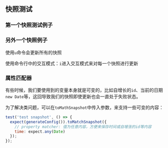 ## 快照测试

### 第一个快照测试例子

### 另外一个快照例子

使用`u`命令会更新所有的快照

使用命令行中的交互模式：`i`进入交互模式来对每一个快照进行更新

### 属性匹配器
有些时候，我们要使用到的变量本身就是可变的，比如自增长的`id`、当前的日期`new Date`等，这回导致我们的快照即使更新也会一直处于失败状态。

为了解决类问题，可以在`toMathSnapshot`中传入参数，来支持一些可变的内容：
```js
test('test snapshot', () => {
  expect(generateConfig()).toMatchSnapshot({
    // property matcher: 值为任意内容，方便来保存时间或自增涨的id等内容
    time: expect.any(Date)
  });
});
```
